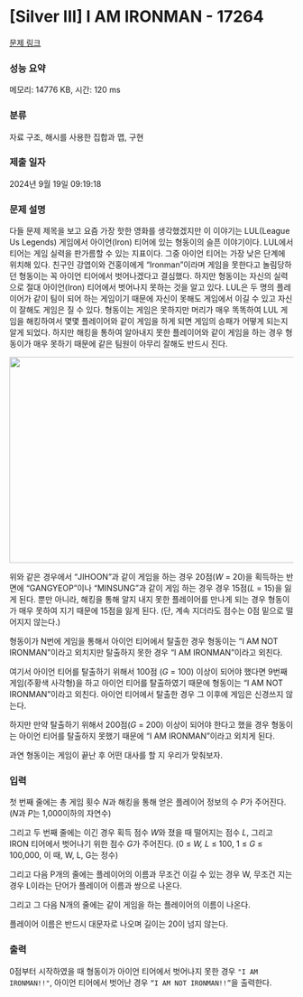 # [Silver III] I AM IRONMAN - 17264 

[문제 링크](https://www.acmicpc.net/problem/17264) 

### 성능 요약

메모리: 14776 KB, 시간: 120 ms

### 분류

자료 구조, 해시를 사용한 집합과 맵, 구현

### 제출 일자

2024년 9월 19일 09:19:18

### 문제 설명

<p>다들 문제 제목을 보고 요즘 가장 핫한 영화를 생각했겠지만 이 이야기는 LUL(League Us Legends) 게임에서 아이언(Iron) 티어에 있는 형동이의 슬픈 이야기이다. LUL에서 티어는 게임 실력을 판가름할 수 있는 지표이다. 그중 아이언 티어는 가장 낮은 단계에 위치해 있다. 친구인 강엽이와 건홍이에게 “Ironman”이라며 게임을 못한다고 놀림당하던 형동이는 꼭 아이언 티어에서 벗어나겠다고 결심했다. 하지만 형동이는 자신의 실력으로 절대 아이언(Iron) 티어에서 벗어나지 못하는 것을 알고 있다. LUL은 두 명의 플레이어가 같이 팀이 되어 하는 게임이기 때문에 자신이 못해도 게임에서 이길 수 있고 자신이 잘해도 게임은 질 수 있다. 형동이는 게임은 못하지만 머리가 매우 똑똑하여 LUL 게임을 해킹하여서 몇몇 플레이어와 같이 게임을 하게 되면 게임의 승패가 어떻게 되는지 알게 되었다. 하지만 해킹을 통하여 알아내지 못한 플레이어와 같이 게임을 하는 경우 형동이가 매우 못하기 때문에 같은 팀원이 아무리 잘해도 반드시 진다.</p>

<p style="text-align: center;"><img alt="" src="https://upload.acmicpc.net/0d518710-a2cc-4875-acd6-7146fdb56c4f/-/preview/" style="height: 365px; width: 800px;"></p>

<p>위와 같은 경우에서 “JIHOON”과 같이 게임을 하는 경우 20점(<em>W</em> = 20)을 획득하는 반면에 “GANGYEOP”이나 “MINSUNG”과 같이 게임 하는 경우 경우 15점(<em>L</em> = 15)을 잃게 된다. 뿐만 아니라, 해킹을 통해 알지 내지 못한 플레이어를 만나게 되는 경우 형동이가 매우 못하여 지기 때문에 15점을 잃게 된다. (단, 계속 지더라도 점수는 0점 밑으로 떨어지지 않는다.)</p>

<p>형동이가 N번에 게임을 통해서 아이언 티어에서 탈출한 경우 형동이는 “I AM NOT IRONMAN”이라고 외치지만 탈출하지 못한 경우 “I AM IRONMAN”이라고 외친다.</p>

<p>여기서 아이언 티어를 탈출하기 위해서 100점 (<em>G</em> = 100) 이상이 되어야 했다면 9번째 게임(주황색 사각형)을 하고 아이언 티어를 탈출하였기 때문에 형동이는 “I AM NOT IRONMAN”이라고 외친다. 아이언 티어에서 탈출한 경우 그 이후에 게임은 신경쓰지 않는다.</p>

<p>하지만 만약 탈출하기 위해서 200점(<em>G</em> = 200) 이상이 되어야 한다고 했을 경우 형동이는 아이언 티어를 탈출하지 못했기 때문에 “I AM IRONMAN”이라고 외치게 된다.</p>

<p>과연 형동이는 게임이 끝난 후 어떤 대사를 할 지 우리가 맞춰보자.</p>

### 입력 

 <p>첫 번째 줄에는 총 게임 횟수<em> N</em>과 해킹을 통해 얻은 플레이어 정보의 수 <em>P</em>가 주어진다. (<em>N</em>과 <em>P</em>는 1,000이하의 자연수)</p>

<p>그리고 두 번째 줄에는 이긴 경우 획득 점수 <em>W</em>와 졌을 때 떨어지는 점수 <em>L</em>, 그리고 IRON 티어에서 벗어나기 위한 점수 <em>G</em>가 주어진다.  (0 ≤ <em>W, L </em> ≤ 100, 1 ≤ <em>G</em>  ≤ 100,000, 이 때, W, L, G는 정수)</p>

<p>그리고 다음 P개의 줄에는 플레이어의 이름과 무조건 이길 수 있는 경우 W, 무조건 지는 경우 L이라는 단어가 플레이어 이름과 쌍으로 나온다.</p>

<p>그리고 그 다음 N개의 줄에는 같이 게임을 하는 플레이어의 이름이 나온다.</p>

<p>플레이어 이름은 반드시 대문자로 나오며 길이는 20이 넘지 않는다.</p>

### 출력 

 <p>0점부터 시작하였을 때 형동이가 아이언 티어에서 벗어나지 못한 경우 <code>"I AM IRONMAN!!"</code>, 아이언 티어에서 벗어난 경우 <code>“I AM NOT IRONMAN!!”</code>을 출력한다.</p>

